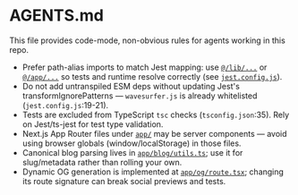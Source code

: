 # AGENTS.md

This file provides code-mode, non-obvious rules for agents working in this repo.

- Prefer path-alias imports to match Jest mapping: use [`@/lib/...`](@/lib:1) or [`@/app/...`](@/app:1) so tests and runtime resolve correctly (see [`jest.config.js`](jest.config.js:13)).
- Do not add untranspiled ESM deps without updating Jest's transformIgnorePatterns — `wavesurfer.js` is already whitelisted (`jest.config.js`:19-21).
- Tests are excluded from TypeScript `tsc` checks (`tsconfig.json`:35). Rely on Jest/ts-jest for test type validation.
- Next.js App Router files under [`app/`](app/:1) may be server components — avoid using browser globals (window/localStorage) in those files.
- Canonical blog parsing lives in [`app/blog/utils.ts`](app/blog/utils.ts:1); use it for slug/metadata rather than rolling your own.
- Dynamic OG generation is implemented at [`app/og/route.tsx`](app/og/route.tsx:1); changing its route signature can break social previews and tests.